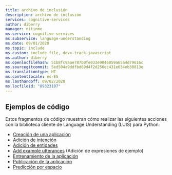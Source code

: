 ```yaml
---
title: archivo de inclusión
description: archivo de inclusión
services: cognitive-services
author: diberry
manager: nitinme
ms.service: cognitive-services
ms.subservice: language-understanding
ms.date: 09/01/2020
ms.topic: include
ms.custom: include file, devx-track-javascript
ms.author: diberry
ms.openlocfilehash: 51b8fc9aae787b0fe033e9046059a65a4d79616c
ms.sourcegitcommit: 5ed504a9ddfbd69d4f2d256ec431e634eb38813e
ms.translationtype: HT
ms.contentlocale: es-ES
ms.lasthandoff: 09/02/2020
ms.locfileid: "89323107"
---
```

## <a name="code-examples"></a>Ejemplos de código

Estos fragmentos de código muestran cómo realizar las siguientes acciones con la biblioteca cliente de Language Understanding (LUIS) para Python:

* [Creación de una aplicación](#create-a-luis-app)
* [Adición de intención](#create-intent-for-the-app)
* [Adición de entidades](#create-entities-for-the-app)
* [Add example utterances](#add-example-utterance-to-intent) (Adición de expresiones de ejemplo)
* [Entrenamiento de la aplicación](#train-the-app)
* [Publicación de la aplicación](#publish-app-to-production-slot)
* [Predicción por espacio](#get-prediction-from-runtime)